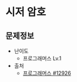 # 시저 암호

## 문제정보
* 난이도
  * 프로그래머스 Lv.1
* 출처
  * [프로그래머스 #12926](https://programmers.co.kr/learn/courses/30/lessons/12926)